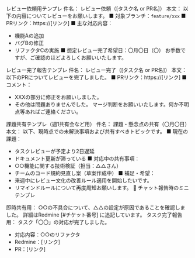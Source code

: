 レビュー依頼用テンプレ
件名： レビュー依頼（[タスク名 or PR名]）
本文：
以下の内容についてレビューをお願いします。
■ 対象ブランチ：`feature/xxx`
■ PRリンク：https://[リンク]
■ 主な対応内容：
- 機能Aの追加
- バグBの修正
- リファクタCの実施
■ 想定レビュー完了希望日：〇月〇日（〇）
お手数ですが、ご確認のほどよろしくお願いいたします。

レビュー完了報告テンプレ
件名： レビュー完了（[タスク名 or PR名]）
本文：
以下のPRについてレビューを完了しました。
■ PRリンク：https://[リンク]
■ コメント：
- XXXの部分に修正をお願いしました。
- その他は問題ありませんでした。
マージ判断をお願いいたします。何か不明点等あればご連絡ください。

課題共有テンプレ（週1共有会など用）
件名： 課題・懸念点の共有（〇月〇日）
本文：
以下、現時点での未解決事項および共有すべきトピックです。
■ 現在の課題：
- タスクレビューが予定より2日遅延
- ドキュメント更新が滞っている
■ 対応中の共有事項：
- ○○機能に関する技術検証（担当：△△さん）
- チームのコード規約見直し案（草案作成中）
■ 補足・希望：
- 来週中にレビュー文化の改善ルール適用を開始したいです。
- リマインドルールについて再度周知お願いします。
📎 チャット報告時のミニテンプレ

即時共有用：
○○の不具合について、△△の設定が原因であることを確認しました。
詳細はRedmine [#チケット番号] に追記しています。
タスク完了報告用：
タスク「〇〇」の対応が完了しました。
- 対応内容：○○のリファクタ
- Redmine：[リンク]
- PR：[リンク]